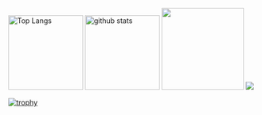 <!--
**minusno0708/minusno0708** is a ✨ _special_ ✨ repository because its `README.md` (this file) appears on your GitHub profile.

Here are some ideas to get you started:

- 🔭 I’m currently working on ...
- 🌱 I’m currently learning ...
- 👯 I’m looking to collaborate on ...
- 🤔 I’m looking for help with ...
- 💬 Ask me about ...
- 📫 How to reach me: ...
- 😄 Pronouns: ...
- ⚡ Fun fact: ...
-->
<p align="left"> 
  <img alt="Top Langs" height="150px" src="https://github-readme-stats.vercel.app/api/top-langs/?username=minusno0708&layout=compact&count_private=true&show_icons=true&theme=merko" />
  <img alt="github stats" height="150px" src="https://github-readme-stats.vercel.app/api?username=minusno0708&count_private=true&show_icons=true&show_icons=true&theme=merko" />
  <img height="165" src="https://github-readme-stats.vercel.app/api?username=minusno0708&count_private=true&include_all_commits=true&theme=merko" />
  <img src="https://github-readme-stats.vercel.app/api/top-langs/?username=minusno0708&layout=compact&theme=merko" />
</p>

[![trophy](https://github-profile-trophy.vercel.app/?username=minusno0708&theme=matrix&column=7
)](https://github.com/ryo-ma/github-profile-trophy)
